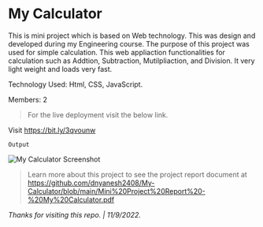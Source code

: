 # My Calculator

This is mini project which is based on Web technology. This was design and developed during my Engineering course. The purpose of this project was used for simple calculation. This web appliaction functionalities for calculation such as Addtion, Subtraction, Mutilpliaction, and Division. It very light weight and loads very fast.

Technology Used: Html, CSS, JavaScript.

Members: 2

> For the live deployment visit the below link.

Visit https://bit.ly/3qvounw

`Output`

![My Calculator Screenshot](https://user-images.githubusercontent.com/61074868/189536869-072923c1-e2c1-4ff8-b902-de1d5cec7a04.png)

> Learn more about this project to see the project report document at https://github.com/dnyanesh2408/My-Calculator/blob/main/Mini%20Project%20Report%20-%20My%20Calculator.pdf

_Thanks for visiting this repo. | 11/9/2022._

